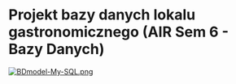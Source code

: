 # Projekt bazy danych lokalu gastronomicznego (AIR Sem 6 - Bazy Danych)


[![BDmodel-My-SQL.png](https://i.postimg.cc/597x4zhv/BDmodel-My-SQL.png)](https://postimg.cc/F1StGYss)

